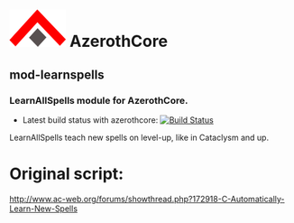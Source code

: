 # ![logo](https://raw.githubusercontent.com/azerothcore/azerothcore.github.io/master/images/logo-github.png) AzerothCore
## mod-learnspells
### LearnAllSpells module for AzerothCore.
- Latest build status with azerothcore: [![Build Status](https://github.com/azerothcore/mod-learn-spells/workflows/core-build/badge.svg?branch=master&event=push)](https://github.com/azerothcore/mod-learn-spells)

LearnAllSpells teach new spells on level-up, like in Cataclysm and up.

# Original script:
http://www.ac-web.org/forums/showthread.php?172918-C-Automatically-Learn-New-Spells